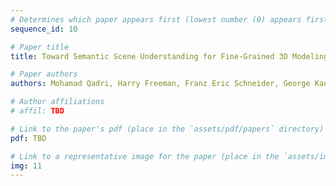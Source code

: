 ```yaml
---
# Determines which paper appears first (lowest number (0) appears first)
sequence_id: 10

# Paper title
title: Toward Semantic Scene Understanding for Fine-Grained 3D Modeling of Plants (Lightning)

# Paper authors
authors: Mohamad Qadri, Harry Freeman, Franz Eric Schneider, George Kantor

# Author affiliations
# affil: TBD

# Link to the paper's pdf (place in the `assets/pdf/papers` directory)
pdf: TBD

# Link to a representative image for the paper (place in the `assets/img/papers` directory)
img: 11
---
```

